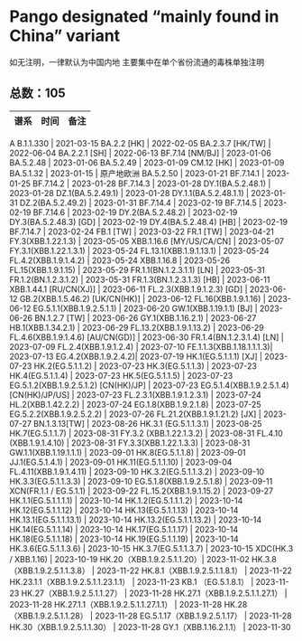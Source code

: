 # Pango designated “mainly found in China” variant

如无注明，一律默认为中国内地
主要集中在单个省份流通的毒株单独注明

<html>
<body>
<!--StartFragment-->

## 总数：105

谱系|时间|备注
-- | -- | --
A
B.1.1.330 | 2021-03-15
BA.2.2 [HK] | 2022-02-05
BA.2.3.7 [HK/TW] | 2022-06-04
BA.2.2.1 [SH] | 2022-06-13
BF.7.14 [NM/BJ] | 2023-01-06
BA.5.2.48 | 2023-01-06
BA.5.2.49 | 2023-01-09
CM.12 [HK] | 2023-01-09
BA.5.1.32 | 2023-01-15 | 原产地欧洲
BA.5.2.50 | 2023-01-21
BF.7.14.1 | 2023-01-25
BF.7.14.2 | 2023-01-28
BF.7.14.3 | 2023-01-28
DY.1(BA.5.2.48.1) | 2023-01-28
DZ.1(BA.5.2.49.1) | 2023-01-28
DY.1.1(BA.5.2.48.1.1) | 2023-01-31
DZ.2(BA.5.2.49.2) | 2023-01-31
BF.7.14.4 | 2023-02-19
BF.7.14.5 | 2023-02-19
BF.7.14.6 | 2023-02-19
DY.2(BA.5.2.48.2) | 2023-02-19
DY.3(BA.5.2.48.3) [GD] | 2023-02-19
DY.4(BA.5.2.48.4) [HB] | 2023-02-19
BF.7.14.7 | 2023-02-24
FB.1 [TW] | 2023-03-22
FR.1 [TW] | 2023-04-21
FY.3(XBB.1.22.1.3) | 2023-05-05
XBB.1.16.6 [MY/US/CA/CN] | 2023-05-07
FY.3.1(XBB.1.22.1.3.1) | 2023-05-24
FL.13.1(XBB.1.9.1.13.1) | 2023-05-24
FL.4.2(XBB.1.9.1.4.2) | 2023-05-24
XBB.1.16.8 | 2023-05-26
FL.15(XBB.1.9.1.15) | 2023-05-29
FR.1.1(BN.1.2.3.1.1) [LN] | 2023-05-31
FR.1.2(BN.1.2.3.1.2) | 2023-05-31
FR.1.3(BN.1.2.3.1.3) [HB] | 2023-06-11
XBB.1.44.1 [RU/CN(XJ)] | 2023-06-11
FL.2.3(XBB.1.9.1.2.3) [GD] | 2023-06-12
GB.2(XBB.1.5.46.2) [UK/CN(HK)] | 2023-06-12
FL.16(XBB.1.9.1.16) | 2023-06-12
EG.5.1.1(XBB.1.9.2.5.1.1) | 2023-06-20
GW.1(XBB.1.19.1.1) [BJ] | 2023-06-26
BN.1.2.7 [TW] | 2023-06-26
GY.1(XBB.1.16.2.1) | 2023-06-27
HB.1(XBB.1.34.2.1) | 2023-06-29
FL.13.2(XBB.1.9.1.13.2) | 2023-06-29
FL.4.6(XBB.1.9.1.4.6) [AU/CN(GD)] | 2023-06-30
FR.1.4(BN.1.2.3.1.4) [LN] | 2023-07-09
FL.2.4(XBB.1.9.1.2.4) | 2023-07-10
FE.1.1.3(XBB.1.18.1.1.1.3)| 2023-07-13
EG.4.2(XBB.1.9.2.4.2)| 2023-07-19
HK.1(EG.5.1.1.1) [XJ] | 2023-07-23
HK.2(EG.5.1.1.2) | 2023-07-23
HK.3(EG.5.1.1.3) | 2023-07-23
HK.4(EG.5.1.1.4) | 2023-07-23
HK.5(EG.5.1.1.5) | 2023-07-23
EG.5.1.2(XBB.1.9.2.5.1.2) [CN(HK)/JP] | 2023-07-23
EG.5.1.4(XBB.1.9.2.5.1.4) [CN(HK)/JP/US] | 2023-07-23
FL.2.3.1(XBB.1.9.1.2.3.1) | 2023-07-24
HL.2(XBB.1.42.2.2) | 2023-07-24
EG.1.8(XBB.1.9.2.1.8) | 2023-07-25
EG.5.2.2(XBB.1.9.2.5.2.2) | 2023-07-26
FL.21.2(XBB.1.9.1.21.2) [JX] | 2023-07-27
BN.1.3.13[TW] | 2023-08-26
HK.3.1 (EG.5.1.1.3.1) | 2023-08-25
HK.7(EG.5.1.1.7) | 2023-08-31
FY.3.2 (XBB.1.22.1.3.2) | 2023-08-31
FL.4.10 (XBB.1.9.1.4.10) | 2023-08-31
FY.3.3(XBB.1.22.1.3.3) | 2023-08-31
GW.1.1(XBB.1.19.1.1.1) | 2023-09-01
HK.8(EG.5.1.1.8) | 2023-09-01
JJ.1(EG.5.1.4.1) | 2023-09-01
HK.11(EG.5.1.1.10) | 2023-09-04
FL.4.11(XBB.1.9.1.4.11) | 2023-09-10
HK.3.2(EG.5.1.1.3.2) | 2023-09-10
HK.3.3(EG.5.1.1.3.3) | 2023-09-10
EG.5.1.8(XBB.1.9.2.5.1.8) | 2023-09-11
XCN(FR.1.1 / EG.5.1.1) | 2023-09-22
FL.15.2(XBB.1.9.1.15.2) | 2023-09-27
HK.1.1(EG.5.1.1.1.1) | 2023-10-14
HK.1.2(EG.5.1.1.1.2) | 2023-10-14
HK.12(EG.5.1.1.12) | 2023-10-14
HK.13(EG.5.1.1.13) | 2023-10-14
HK.13.1(EG.5.1.1.13.1) | 2023-10-14
HK.13.2(EG.5.1.1.13.2) | 2023-10-14
HK.14(EG.5.1.1.14) | 2023-10-14
HK.17(EG.5.1.1.17) | 2023-10-14
HK.18(EG.5.1.1.18) | 2023-10-14
HK.19(EG.5.1.1.19) | 2023-10-14
HK.3.6(EG.5.1.1.3.6) | 2023-10-15
HK.3.7(EG.5.1.1.3.7) | 2023-10-15
XDC(HK.3 / XBB.1.16) | 2023-10-19
HK.20（XBB.1.9.2.5.1.1.20）| 2023-11-02
HK.3.8（XBB.1.9.2.5.1.1.3.8） | 2023-11-22
HK.8.1（XBB.1.9.2.5.1.1.8.1） | 2023-11-22
HK.23.1.1（XBB.1.9.2.5.1.1.23.1.1） | 2023-11-23
KB.1 （EG.5.1.8.1） | 2023-11-23
HK.27（XBB.1.9.2.5.1.1.27） | 2023-11-28
HK.27.1（XBB.1.9.2.5.1.1.27.1） | 2023-11-28
HK.27.1.1（XBB.1.9.2.5.1.1.27.1.1） | 2023-11-28
HK.28（XBB.1.9.2.5.1.1.28） | 2023-11-28
EG.5.1.17（XBB.1.9.2.5.1.17） | 2023-11-28
HK.30（XBB.1.9.2.5.1.1.30） | 2023-11-28
GY.1（XBB.1.16.2.1.1） | 2023-11-30

<!--EndFragment--> 
</body>
</html>
